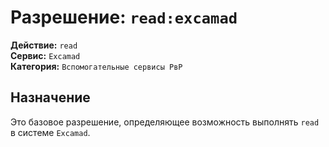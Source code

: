 # Разрешение: `read:excamad`

**Действие:** `read`  
**Сервис:** `Excamad`  
**Категория:** `Вспомогательные сервисы РвР`

## Назначение
Это базовое разрешение, определяющее возможность выполнять `read` в системе `Excamad`.
